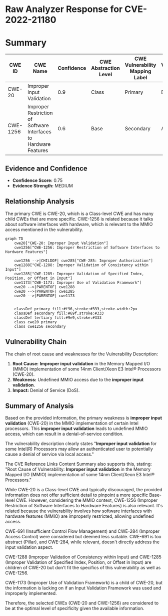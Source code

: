 # Raw Analyzer Response for CVE-2022-21180

# Summary
| CWE ID | CWE Name | Confidence | CWE Abstraction Level | CWE Vulnerability Mapping Label | CWE-Vulnerability Mapping Notes |
|---|---|---|---|---|---|
| CWE-20 | Improper Input Validation | 0.9 | Class | Primary | Discouraged |
| CWE-1256 | Improper Restriction of Software Interfaces to Hardware Features | 0.6 | Base | Secondary | Allowed |

## Evidence and Confidence

*   **Confidence Score:** 0.75
*   **Evidence Strength:** MEDIUM

## Relationship Analysis
The primary CWE is CWE-20, which is a Class-level CWE and has many child CWEs that are more specific.
CWE-1256 is related because it talks about software interfaces with hardware, which is relevant to the MMIO access mentioned in the vulnerability.
```mermaid
graph TD
    cwe20["CWE-20: Improper Input Validation"]
    cwe1256["CWE-1256: Improper Restriction of Software Interfaces to Hardware Features"]
    
    cwe1256 -->|CHILDOF| cwe285["CWE-285: Improper Authorization"]
    cwe1288["CWE-1288: Improper Validation of Consistency within Input"]
    cwe1285["CWE-1285: Improper Validation of Specified Index, Position, or Offset in Input"]
    cwe1173["CWE-1173: Improper Use of Validation Framework"]
    cwe20 -->|PARENTOF| cwe1288
    cwe20 -->|PARENTOF| cwe1285
    cwe20 -->|PARENTOF| cwe1173
    
    
    classDef primary fill:#f96,stroke:#333,stroke-width:2px
    classDef secondary fill:#69f,stroke:#333
    classDef tertiary fill:#9e9,stroke:#333
    class cwe20 primary
    class cwe1256 secondary
```

## Vulnerability Chain
The chain of root cause and weaknesses for the Vulnerability Description:
1.  **Root Cause:** **Improper input validation** in the Memory Mapped I/O (MMIO) implementation of some 14nm Client/Xeon E3 Intel® Processors (CWE-20).
2.  **Weakness:** Undefined MMIO access due to the **improper input validation**.
3.  **Impact:** Denial of Service (DoS).

## Summary of Analysis
Based on the provided information, the primary weakness is **improper input validation** (CWE-20) in the MMIO implementation of certain Intel processors. This **improper input validation** leads to undefined MMIO access, which can result in a denial-of-service condition.

The vulnerability description clearly states "**Improper input validation** for some Intel(R) Processors may allow an authenticated user to potentially cause a denial of service via local access."

The CVE Reference Links Content Summary also supports this, stating: "Root Cause of Vulnerability: **Improper input validation** in the Memory Mapped I/O (MMIO) implementation of some 14nm Client/Xeon E3 Intel® Processors."

While CWE-20 is a Class-level CWE and typically discouraged, the provided information does not offer sufficient detail to pinpoint a more specific Base-level CWE. However, considering the MMIO context, CWE-1256 (Improper Restriction of Software Interfaces to Hardware Features) is also relevant. It's related because the vulnerability involves how software interfaces with hardware features (MMIO) are improperly restricted, allowing undefined access.

CWE-691 (Insufficient Control Flow Management) and CWE-284 (Improper Access Control) were considered but deemed less suitable. CWE-691 is too abstract (Pillar), and CWE-284, while relevant, doesn't directly address the input validation aspect.

CWE-1288 (Improper Validation of Consistency within Input) and CWE-1285 (Improper Validation of Specified Index, Position, or Offset in Input) are children of CWE-20 but don't fit the specifics of this vulnerability as well as CWE-1256.

CWE-1173 (Improper Use of Validation Framework) is a child of CWE-20, but the information is lacking on if an Input Validation Framework was used and improperly implemented.

Therefore, the selected CWEs (CWE-20 and CWE-1256) are considered to be at the optimal level of specificity given the available information.